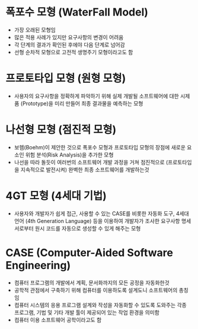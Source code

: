 # 폭포수 모형 (WaterFall Model)
- 가장 오래된 모형임
- 많은 적용 사례가 있지만 요구사항의 변경이 어려움
- 각 단계의 결과가 확인된 후에야 다음 단계로 넘어감
- 선형 순차적 모형으로 고전적 생명주기 모형이라고도 함

# 프로토타입 모형 (원형 모형)
- 사용자의 요구사항을 정확하게 파악하기 위해 실제 개발될 소프트웨어에 대한 시제품 (Prototype)을 미리 만들어 최종 결과물을 예측하는 모형

# 나선형 모형 (점진적 모형)
- 보헴(Boehm)이 제안한 것으로 폭포수 모형과 프로토타입 모형의 장점에 새로운 요소인 위험 분석(Risk Analysis)을 추가한 모형
- 나선을 따라 돌듯이 여러번의 소프트웨어 개발 과정을 거쳐 점진적으로 (프로토타입을 지속적으로 발전시켜) 완벽한 최종 소프트웨어를 개발하는것

# 4GT 모형 (4세대 기법)
- 사용자와 개발자가 쉽게 접근, 사용할 수 있는 CASE를 비롯한 자동화 도구, 4세대 언어 (4th Generation Language) 등을 이용하여 개발자가 조사한 요구사항 명세서로부터 원시 코드를 자동으로 생성할 수 있게 해주는 모형

# CASE (Computer-Aided Software Engineering)
- 컴퓨터 프로그램의 개발에서 계획, 문서화까지의 모든 공정을 자동화한것
- 공학적 관점에서 구축하기 위해 컴퓨터를 이용하도록 설계도니 소프트웨어의 총칭임
- 컴퓨터 시스템의 응용 프로그램 설계와 작성을 자동화할 수 있도록 도와주는 각종 프로그램, 기법 및 기타 개발 툴이 제공되어 있는 작업 환경을 의미함
- 컴퓨터 이용 소프트웨어 공학이라고도 함
